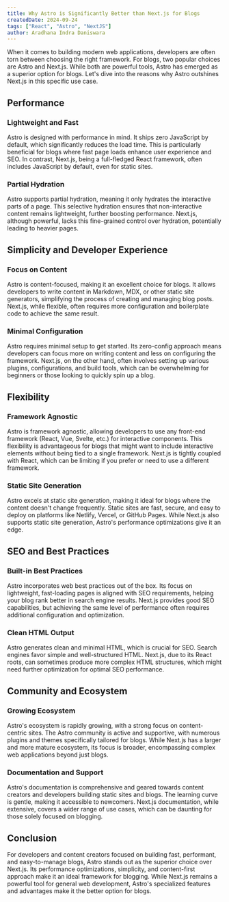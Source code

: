 ```yaml
---
title: Why Astro is Significantly Better than Next.js for Blogs
createdDate: 2024-09-24
tags: ["React", "Astro", "NextJS"]
author: Aradhana Indra Daniswara
---
```


When it comes to building modern web applications, developers are often torn between choosing the right framework. For blogs, two popular choices are Astro and Next.js. While both are powerful tools, Astro has emerged as a superior option for blogs. Let's dive into the reasons why Astro outshines Next.js in this specific use case.

## Performance

### Lightweight and Fast

Astro is designed with performance in mind. It ships zero JavaScript by default, which significantly reduces the load time. This is particularly beneficial for blogs where fast page loads enhance user experience and SEO. In contrast, Next.js, being a full-fledged React framework, often includes JavaScript by default, even for static sites.

### Partial Hydration

Astro supports partial hydration, meaning it only hydrates the interactive parts of a page. This selective hydration ensures that non-interactive content remains lightweight, further boosting performance. Next.js, although powerful, lacks this fine-grained control over hydration, potentially leading to heavier pages.

## Simplicity and Developer Experience

### Focus on Content

Astro is content-focused, making it an excellent choice for blogs. It allows developers to write content in Markdown, MDX, or other static site generators, simplifying the process of creating and managing blog posts. Next.js, while flexible, often requires more configuration and boilerplate code to achieve the same result.

### Minimal Configuration

Astro requires minimal setup to get started. Its zero-config approach means developers can focus more on writing content and less on configuring the framework. Next.js, on the other hand, often involves setting up various plugins, configurations, and build tools, which can be overwhelming for beginners or those looking to quickly spin up a blog.

## Flexibility

### Framework Agnostic

Astro is framework agnostic, allowing developers to use any front-end framework (React, Vue, Svelte, etc.) for interactive components. This flexibility is advantageous for blogs that might want to include interactive elements without being tied to a single framework. Next.js is tightly coupled with React, which can be limiting if you prefer or need to use a different framework.

### Static Site Generation

Astro excels at static site generation, making it ideal for blogs where the content doesn't change frequently. Static sites are fast, secure, and easy to deploy on platforms like Netlify, Vercel, or GitHub Pages. While Next.js also supports static site generation, Astro's performance optimizations give it an edge.

## SEO and Best Practices

### Built-in Best Practices

Astro incorporates web best practices out of the box. Its focus on lightweight, fast-loading pages is aligned with SEO requirements, helping your blog rank better in search engine results. Next.js provides good SEO capabilities, but achieving the same level of performance often requires additional configuration and optimization.

### Clean HTML Output

Astro generates clean and minimal HTML, which is crucial for SEO. Search engines favor simple and well-structured HTML. Next.js, due to its React roots, can sometimes produce more complex HTML structures, which might need further optimization for optimal SEO performance.

## Community and Ecosystem

### Growing Ecosystem

Astro's ecosystem is rapidly growing, with a strong focus on content-centric sites. The Astro community is active and supportive, with numerous plugins and themes specifically tailored for blogs. While Next.js has a larger and more mature ecosystem, its focus is broader, encompassing complex web applications beyond just blogs.

### Documentation and Support

Astro's documentation is comprehensive and geared towards content creators and developers building static sites and blogs. The learning curve is gentle, making it accessible to newcomers. Next.js documentation, while extensive, covers a wider range of use cases, which can be daunting for those solely focused on blogging.

## Conclusion

For developers and content creators focused on building fast, performant, and easy-to-manage blogs, Astro stands out as the superior choice over Next.js. Its performance optimizations, simplicity, and content-first approach make it an ideal framework for blogging. While Next.js remains a powerful tool for general web development, Astro's specialized features and advantages make it the better option for blogs.

